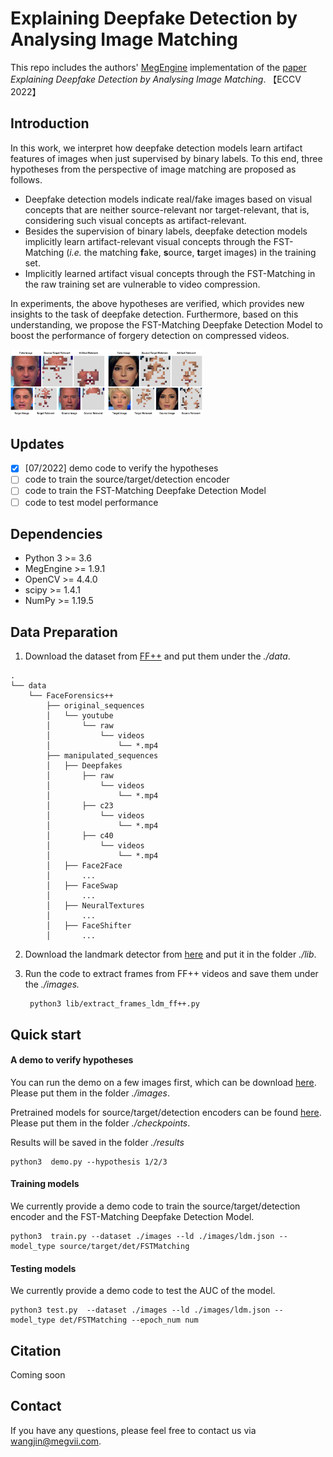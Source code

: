 # Explaining Deepfake Detection by Analysing Image Matching

This repo includes the authors' [MegEngine](https://www.megengine.org.cn/) implementation of the [paper]() *Explaining Deepfake Detection by Analysing* 
*Image Matching*. 【ECCV 2022】

## Introduction

In this work, we interpret how deepfake detection models learn artifact features of images when just supervised by binary labels. 
To this end, three hypotheses from the perspective of image matching are proposed as follows. 

- Deepfake detection models indicate real/fake images based on visual concepts that are neither source-relevant nor target-relevant, that is, considering such visual concepts as artifact-relevant.
- Besides the supervision of binary labels, deepfake detection models implicitly learn artifact-relevant visual concepts through the FST-Matching (*i.e.* the matching **f**ake, **s**ource, **t**arget images) in the training set.
- Implicitly learned artifact visual concepts through the FST-Matching in the raw training set are vulnerable to video compression. 

In experiments, the above hypotheses are verified, which provides new insights to the task of deepfake detection. Furthermore, based on this understanding, we propose the FST-Matching Deepfake Detection Model to boost the performance of forgery detection on compressed videos. 

<img src="./SFT_Abstract.png" alt="SFT_Abstract" style="zoom:30%;" />

## Updates

- [x] [07/2022] demo code to verify the hypotheses
- [ ] code to train the source/target/detection encoder 
- [ ] code to train the FST-Matching Deepfake Detection Model
- [ ] code to test model performance

## Dependencies

* Python 3 >= 3.6
* MegEngine >= 1.9.1
* OpenCV >= 4.4.0
* scipy >= 1.4.1
* NumPy >= 1.19.5

## Data Preparation

1. Download the dataset from [FF++](https://github.com/ondyari/FaceForensics) and put them under the *./data*.

```
.
└── data
    └── FaceForensics++
        ├── original_sequences
        │   └── youtube
        │       └── raw
        │           └── videos
        │               └── *.mp4
        ├── manipulated_sequences
        │   ├── Deepfakes
        │		├── raw
        │			└── videos
        │               └── *.mp4
        │		├── c23
        │			└── videos
        │               └── *.mp4
        │		├── c40
        │			└── videos
        │               └── *.mp4
        │   ├── Face2Face
        │		...
        │   ├── FaceSwap
        │		...
        │   ├── NeuralTextures
        │		...
        │   ├── FaceShifter
        │		...
```

2. Download the landmark detector from [here](https://github.com/codeniko/shape_predictor_81_face_landmarks) and put it in the folder *./lib*.

3. Run the code to extract frames from FF++ videos and save them under the *./images.*

   ```
    python3 lib/extract_frames_ldm_ff++.py
   ```

## Quick start

#### A demo to verify hypotheses

You can run the demo on a few images first, which can be download [here](https://drive.google.com/file/d/16AqBypU9WZpiz85lLCssI2GNcXI7DS4d/view?usp=sharing).  Please put them in the folder *./images*.

Pretrained models for source/target/detection encoders can be found [here](https://drive.google.com/drive/folders/1na6ZpF-CeUiOX2i7wmVNW_gLODnTUYMa?usp=sharing). Please put them in the folder *./checkpoints*.

Results will be saved in the folder *./results*

```
python3  demo.py --hypothesis 1/2/3
```

#### Training models

We currently provide a demo code to train the source/target/detection encoder and the FST-Matching Deepfake Detection Model.

```
python3  train.py --dataset ./images --ld ./images/ldm.json --model_type source/target/det/FSTMatching
```

#### Testing models

We currently provide a demo code to test the AUC of the model.

```
python3 test.py  --dataset ./images --ld ./images/ldm.json --model_type det/FSTMatching --epoch_num num
```

## Citation

Coming soon

## Contact

If you have any questions, please feel free to contact us via wangjin@megvii.com.
